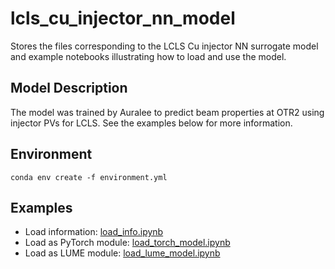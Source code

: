 # lcls_cu_injector_nn_model
Stores the files corresponding to the LCLS Cu injector NN surrogate model and example notebooks illustrating how to load and use the model.

## Model Description
The model was trained by Auralee to predict beam properties at OTR2 using injector PVs for LCLS. See the examples below for more information.

## Environment
```shell
conda env create -f environment.yml
```

## Examples
* Load information: [load_info.ipynb](load_info.ipynb)
* Load as PyTorch module: [load_torch_model.ipynb](load_torch_model.ipynb)
* Load as LUME module: [load_lume_model.ipynb](load_torch_model.ipynb)
